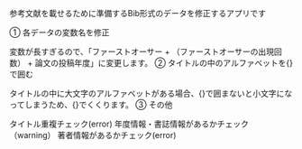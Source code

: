 参考文献を載せるために準備するBib形式のデータを修正するアプリです

① 各データの変数名を修正

変数が長すぎるので、「ファーストオーサー + （ファーストオーサーの出現回数） + 論文の投稿年度」に変更します。
② タイトルの中のアルファベットを{}で囲む

タイトルの中に大文字のアルファベットがある場合、{}で囲まないと小文字になってしまうため、{}でくくります。
③ その他

タイトル重複チェック(error)
年度情報・書誌情報があるかチェック（warning）
著者情報があるかチェック(error)